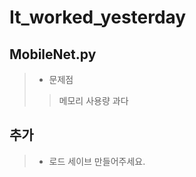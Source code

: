 # It_worked_yesterday

MobileNet.py
-----------------------
> * 문제점
>> 메모리 사용량 과다 

추가
---------------------
> * 로드 세이브 만들어주세요.
